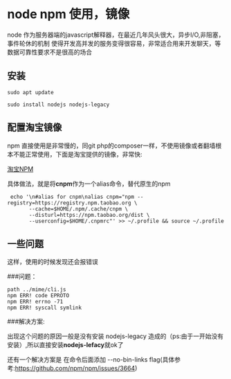 node npm 使用，镜像
===================

node 作为服务器端的javascript解释器，在最近几年风头很大，异步I/O,非阻塞，事件轮休的机制
使得开发高并发的服务变得很容易，非常适合用来开发聊天，等数据可靠性要求不是很高的场合

安装
----

```
sudo apt update 

sudo install nodejs nodejs-legacy

```

配置淘宝镜像
-----------

npm 直接使用是非常慢的，同git php的composer一样，不使用镜像或者翻墙根
本不能正常使用，下面是淘宝提供的镜像，非常快:

[淘宝NPM](https://npm.taobao.org/)

具体做法，就是将**cnpm**作为一个alias命令，替代原生的npm

```
 echo '\n#alias for cnpm\nalias cnpm="npm --registry=https://registry.npm.taobao.org \
       --cache=$HOME/.npm/.cache/cnpm \
       --disturl=https://npm.taobao.org/dist \
       --userconfig=$HOME/.cnpmrc"' >> ~/.profile && source ~/.profile

```

一些问题
--------

这样，使用的时候发现还会报错误

###问题：

```
path ../mime/cli.js
npm ERR! code EPROTO
npm ERR! errno -71
npm ERR! syscall symlink

```

###解决方案:

出现这个问题的原因一般是没有安装 nodejs-legacy 造成的（ps:由于一开始没有安装）,所以直接安装**nodejs-lefacy**就ok了

还有一个解决方案是 在命令后面添加 --no-bin-links flag(具体参考:https://github.com/npm/npm/issues/3664)












